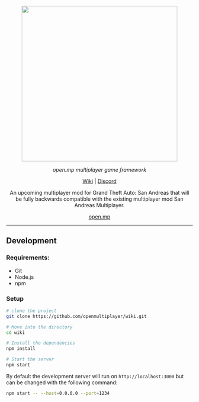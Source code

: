 <p align="center">
  <a aria-label="Pico logo" href="https://open.mp">
    <img src="https://www.open.mp/static/wordmark-light-mono.png" width="420" />
  </a>
</p>

<p align="center">
  <em>open.mp multiplayer game framework</em>
</p>

<p align="center">
  <a
    href="https://open.mp/docs"
  >Wiki</a>
  |
  <a
    href="https://discord.gg/samp"
  >Discord</a>
</p>

<p align="center">
  An upcoming multiplayer mod for Grand Theft Auto: San Andreas that will be
  fully backwards compatible with the existing multiplayer mod San Andreas
  Multiplayer.
</p>

<p align="center">
  <a href="https://www.open.mp">open.mp</a>
</p>

<hr>

## Development

### Requirements:

- Git
- Node.js
- npm

### Setup

```bash
# clone the project
git clone https://github.com/openmultiplayer/wiki.git

# Move into the directory
cd wiki

# Install the dependencies
npm install

# Start the server
npm start
```

By default the development server will run on `http://localhost:3000` but can be changed with the following command:

```bash
npm start -- --host=0.0.0.0 --port=1234
```
